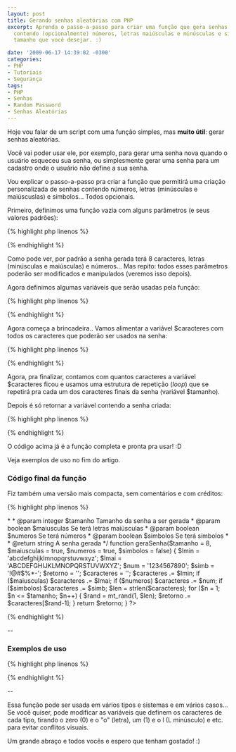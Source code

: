 ```yaml
---
layout: post
title: Gerando senhas aleatórias com PHP
excerpt: Aprenda o passo-a-passo para criar uma função que gera senhas aleatórias
  contendo (opcionalmente) números, letras maiúsculas e minúsculas e simbolos... Do
  tamanho que você desejar. :)

date: '2009-06-17 14:39:02 -0300'
categories:
- PHP
- Tutoriais
- Segurança
tags:
- PHP
- Senhas
- Random Password
- Senhas Aleatórias
---
```

Hoje vou falar de um script com uma função simples, mas <strong>muito útil</strong>: gerar senhas aleatórias.

Você vai poder usar ele, por exemplo, para gerar uma senha nova quando o usuário esqueceu sua senha, ou simplesmente gerar uma senha para um cadastro onde o usuário não define a sua senha.

Vou explicar o passo-a-passo pra criar a função que permitirá uma criação personalizada de senhas contendo números, letras (minúsculas e maiúscuslas) e símbolos... Todos opcionais.

Primeiro, definimos uma função vazia com alguns parâmetros (e seus valores padrões):


{% highlight php linenos %}
<?php

function geraSenha($tamanho = 8, $maiusculas = true, $numeros = true, $simbolos = false)
{

}

?>
{% endhighlight %}

Como pode ver, por padrão a senha gerada terá 8 caracteres, letras (minúsculas e maiúsculas) e números... Mas repito: todos esses parâmetros poderão ser modificados e manipulados (veremos isso depois).

Agora definimos algumas variáveis que serão usadas pela função:


{% highlight php linenos %}
<?php

function geraSenha($tamanho = 8, $maiusculas = true, $numeros = true, $simbolos = false)
{
// Caracteres de cada tipo
$lmin = 'abcdefghijklmnopqrstuvwxyz';
$lmai = 'ABCDEFGHIJKLMNOPQRSTUVWXYZ';
$num = '1234567890';
$simb = '!@#$%*-';

// Variaveis internas
$retorno = '';
$caracteres = '';
}

?>
{% endhighlight %}

Agora começa a brincadeira.. Vamos alimentar a variável $caracteres com todos os caracteres que poderão ser usados na senha:


{% highlight php linenos %}
<?php

function geraSenha($tamanho = 8, $maiusculas = true, $numeros = true, $simbolos = false)
{
// Caracteres de cada tipo
$lmin = 'abcdefghijklmnopqrstuvwxyz';
$lmai = 'ABCDEFGHIJKLMNOPQRSTUVWXYZ';
$num = '1234567890';
$simb = '!@#$%*-';

// Variáveis internas
$retorno = '';
$caracteres = '';

// Agrupamos todos os caracteres que poderão ser utilizados
$caracteres .= $lmin;
if ($maiusculas) $caracteres .= $lmai;
if ($numeros) $caracteres .= $num;
if ($simbolos) $caracteres .= $simb;
}

?>
{% endhighlight %}

Agora, pra finalizar, contamos com quantos caracteres a variável $caracteres ficou e usamos uma estrutura de repetição (<em>loop</em>) que se repetirá pra cada um dos caracteres finais da senha (variável $tamanho).

Depois é só retornar a variável contendo a senha criada:


{% highlight php linenos %}
<?php

function geraSenha($tamanho = 8, $maiusculas = true, $numeros = true, $simbolos = false)
{
// Caracteres de cada tipo
$lmin = 'abcdefghijklmnopqrstuvwxyz';
$lmai = 'ABCDEFGHIJKLMNOPQRSTUVWXYZ';
$num = '1234567890';
$simb = '!@#$%*-';

// Variáveis internas
$retorno = '';
$caracteres = '';

// Agrupamos todos os caracteres que poderão ser utilizados
$caracteres .= $lmin;
if ($maiusculas) $caracteres .= $lmai;
if ($numeros) $caracteres .= $num;
if ($simbolos) $caracteres .= $simb;

// Calculamos o total de caracteres possíveis
$len = strlen($caracteres);

for ($n = 1; $n <= $tamanho; $n++) {
// Criamos um número aleatório de 1 até $len para pegar um dos caracteres
$rand = mt_rand(1, $len);
// Concatenamos um dos caracteres na variável $retorno
$retorno .= $caracteres[$rand-1];
}

return $retorno;
}

?>
{% endhighlight %}

O código acima já é a função completa e pronta pra usar! :D

Veja exemplos de uso no fim do artigo.

<h3>Código final da função</h3>
Fiz também uma versão mais compacta, sem comentários e com créditos:


{% highlight php linenos %}
<?php

/**
* Função para gerar senhas aleatórias
*
* @author    Thiago Belem <contato@thiagobelem.net>
*
* @param integer $tamanho Tamanho da senha a ser gerada
* @param boolean $maiusculas Se terá letras maiúsculas
* @param boolean $numeros Se terá números
* @param boolean $simbolos Se terá símbolos
*
* @return string A senha gerada
*/
function geraSenha($tamanho = 8, $maiusculas = true, $numeros = true, $simbolos = false)
{
$lmin = 'abcdefghijklmnopqrstuvwxyz';
$lmai = 'ABCDEFGHIJKLMNOPQRSTUVWXYZ';
$num = '1234567890';
$simb = '!@#$%*-';
$retorno = '';
$caracteres = '';

$caracteres .= $lmin;
if ($maiusculas) $caracteres .= $lmai;
if ($numeros) $caracteres .= $num;
if ($simbolos) $caracteres .= $simb;

$len = strlen($caracteres);
for ($n = 1; $n <= $tamanho; $n++) {
$rand = mt_rand(1, $len);
$retorno .= $caracteres[$rand-1];
}
return $retorno;
}

?>
{% endhighlight %}

--

<h3>Exemplos de uso</h3>

{% highlight php linenos %}
<?php
// Gera uma senha com 10 carecteres: letras (min e mai), números
$senha = geraSenha(10);
// gfUgF3e5m7

// Gera uma senha com 9 carecteres: letras (min e mai)
$senha = geraSenha(9, true, false);
// BJnCYupsN

// Gera uma senha com 6 carecteres: letras minúsculas e números
$senha = geraSenha(6, false, true);
// sowz0g

// Gera uma senha com 15 carecteres de números, letras e símbolos
$senha = geraSenha(15, true, true, true);
// fnwX@dGO7P0!iWM
?>
{% endhighlight %}

--

Essa função pode ser usada em vários tipos e sistemas e em vários casos... Se você quiser, pode modificar as variáveis que definem os caracteres de cada tipo, tirando o zero (0) e o "o" (letra), um (1) e o l (L minúsculo) e etc. para evitar conflitos visuais.

Um grande abraço e todos vocês e espero que tenham gostado! :)

